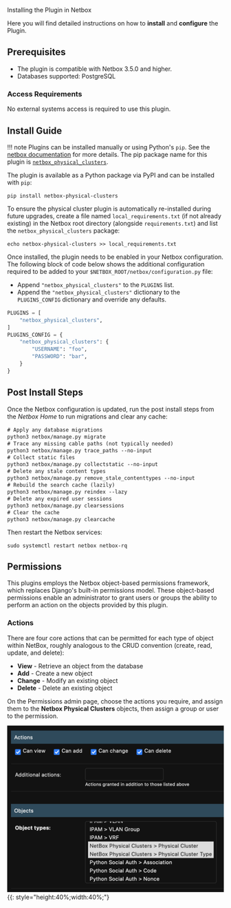  Installing the Plugin in Netbox

Here you will find detailed instructions on how to __install__ and __configure__ the Plugin.

## Prerequisites

- The plugin is compatible with Netbox 3.5.0 and higher.
- Databases supported: PostgreSQL

### Access Requirements

No external systems access is required to use this plugin.

## Install Guide

!!! note
    Plugins can be installed manually or using Python's `pip`. See the [netbox documentation](https://docs.netbox.dev/en/stable/plugins/) for more details. The pip package name for this plugin is [`netbox_physical_clusters`](https://pypi.org/project/netbox_physical_clusters/).

The plugin is available as a Python package via PyPI and can be installed with `pip`:

```shell
pip install netbox-physical-clusters
```

To ensure the physical cluster plugin is automatically re-installed during future upgrades, create a file named `local_requirements.txt` (if not already existing) in the Netbox root directory (alongside `requirements.txt`) and list the `netbox_physical_clusters` package:

```shell
echo netbox-physical-clusters >> local_requirements.txt
```

Once installed, the plugin needs to be enabled in your Netbox configuration. The following block of code below shows the additional configuration required to be added to your `$NETBOX_ROOT/netbox/configuration.py` file:

- Append `"netbox_physical_clusters"` to the `PLUGINS` list.
- Append the `"netbox_physical_clusters"` dictionary to the `PLUGINS_CONFIG` dictionary and override any defaults.

```python
PLUGINS = [
    "netbox_physical_clusters",
]
PLUGINS_CONFIG = {
    "netbox_physical_clusters": {
        "USERNAME": "foo",
        "PASSWORD": "bar",
    }
}
```

## Post Install Steps

Once the Netbox configuration is updated, run the post install steps from the _Netbox Home_ to run migrations and clear any cache:

```shell
# Apply any database migrations
python3 netbox/manage.py migrate
# Trace any missing cable paths (not typically needed)
python3 netbox/manage.py trace_paths --no-input
# Collect static files
python3 netbox/manage.py collectstatic --no-input
# Delete any stale content types
python3 netbox/manage.py remove_stale_contenttypes --no-input
# Rebuild the search cache (lazily)
python3 netbox/manage.py reindex --lazy
# Delete any expired user sessions
python3 netbox/manage.py clearsessions
# Clear the cache
python3 netbox/manage.py clearcache
```

Then restart the Netbox services:

```shell
sudo systemctl restart netbox netbox-rq
```

## Permissions

This plugins employs the Netbox object-based permissions framework, which replaces Django's built-in permissions model. These object-based permissions enable an administrator to grant users or groups the ability to perform an action on the objects provided by this plugin.

### Actions

There are four core actions that can be permitted for each type of object within NetBox, roughly analogous to the CRUD convention (create, read, update, and delete):

- __View__ - Retrieve an object from the database
- __Add__ - Create a new object
- __Change__ - Modify an existing object
- __Delete__ - Delete an existing object

On the Permissions admin page, choose the actions you require, and assign them to the __Netbox Physical Clusters__ objects, then assign a group or user to the permission.

![alt text](img/permissions.png){{: style="height:40%;width:40%;"}